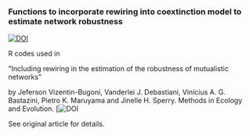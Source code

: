 ### Functions to incorporate rewiring into coextinction model to estimate network robustness

[![DOI](https://zenodo.org/badge/153515319.svg)](https://zenodo.org/badge/latestdoi/153515319)

R codes used in 

"Including rewiring in the estimation of the robustness of mutualistic networks"

by Jeferson Vizentin-Bugoni, Vanderlei J. Debastiani, Vinicius A. G. Bastazini, Pietro K. Maruyama and Jinelle H. Sperry. Methods in Ecology and Evolution. [![DOI](https://doi.org/10.1111/2041-210X.13306)

See original article for details.
